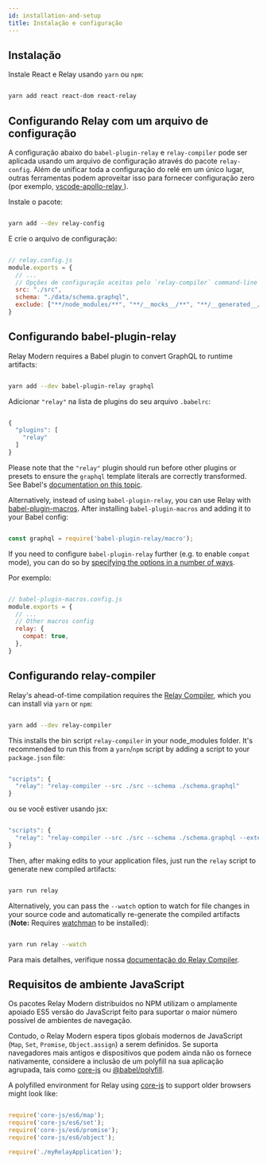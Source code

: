```yaml
---
id: installation-and-setup
title: Instalação e configuração
---
```


## Instalação

Instale React e Relay usando `yarn` ou `npm`:

```sh

yarn add react react-dom react-relay

```

## Configurando Relay com um arquivo de configuração

A configuração abaixo do `babel-plugin-relay` e `relay-compiler` pode ser aplicada usando um arquivo de configuração através do pacote `relay-config`. Além de unificar toda a configuração do relé em um único lugar, outras ferramentas podem aproveitar isso para fornecer configuração zero (por exemplo, [ vscode-apollo-relay ](https://github.com/relay-tools/vscode-apollo-relay)).

Instale o pacote:

```sh

yarn add --dev relay-config

```

E crie o arquivo de configuração:

```javascript

// relay.config.js
module.exports = {
  // ...
  // Opções de configuração aceitas pelo `relay-compiler` command-line tool e `babel-plugin-relay`.
  src: "./src",
  schema: "./data/schema.graphql",
  exclude: ["**/node_modules/**", "**/__mocks__/**", "**/__generated__/**"],
}

```

## Configurando babel-plugin-relay

Relay Modern requires a Babel plugin to convert GraphQL to runtime artifacts:

```sh

yarn add --dev babel-plugin-relay graphql

```

Adicionar `"relay"` na lista de plugins do seu arquivo `.babelrc`:

```javascript

{
  "plugins": [
    "relay"
  ]
}

```

Please note that the `"relay"` plugin should run before other plugins or presets to ensure the `graphql` template literals are correctly transformed. See Babel's [documentation on this topic](https://babeljs.io/docs/plugins/#pluginpreset-ordering).

Alternatively, instead of using `babel-plugin-relay`, you can use Relay with [babel-plugin-macros](https://github.com/kentcdodds/babel-plugin-macros). After installing `babel-plugin-macros` and adding it to your Babel config:

```javascript

const graphql = require('babel-plugin-relay/macro');

```

If you need to configure `babel-plugin-relay` further (e.g. to enable `compat` mode), you can do so by [specifying the options in a number of ways](https://github.com/kentcdodds/babel-plugin-macros/blob/master/other/docs/user.md#config-experimental).

Por exemplo:

```javascript

// babel-plugin-macros.config.js
module.exports = {
  // ...
  // Other macros config
  relay: {
    compat: true,
  },
}

```

## Configurando relay-compiler

Relay's ahead-of-time compilation requires the [Relay Compiler](./graphql-in-relay.html#relay-compiler), which you can install via `yarn` or `npm`:

```sh

yarn add --dev relay-compiler

```

This installs the bin script `relay-compiler` in your node_modules folder. It's recommended to run this from a `yarn`/`npm` script by adding a script to your `package.json` file:

```js

"scripts": {
  "relay": "relay-compiler --src ./src --schema ./schema.graphql"
}

```

ou se você estiver usando jsx:

```js

"scripts": {
  "relay": "relay-compiler --src ./src --schema ./schema.graphql --extensions js jsx"
}

```

Then, after making edits to your application files, just run the `relay` script to generate new compiled artifacts:

```sh

yarn run relay

```

Alternatively, you can pass the `--watch` option to watch for file changes in your source code and automatically re-generate the compiled artifacts (**Note:** Requires [watchman](https://facebook.github.io/watchman) to be installed):

```sh

yarn run relay --watch

```

Para mais detalhes, verifique nossa [documentação do Relay Compiler](./graphql-in-relay.html#relay-compiler).

## Requisitos de ambiente JavaScript

Os pacotes Relay Modern distribuídos no NPM utilizam o amplamente apoiado ES5 versão do JavaScript feito para suportar o maior número possível de ambientes de navegação.

Contudo, o Relay Modern espera tipos globais modernos de JavaScript (`Map`, `Set`, `Promise`, `Object.assign`) a serem definidos. Se suporta navegadores mais antigos e dispositivos que podem ainda não os fornece nativamente, considere a inclusão de um polyfill na sua aplicação agrupada, tais como [core-js][] ou [@babel/polyfill](https://babeljs.io/docs/usage/polyfill/).

A polyfilled environment for Relay using [core-js][] to support older browsers might look like:

```js

require('core-js/es6/map');
require('core-js/es6/set');
require('core-js/es6/promise');
require('core-js/es6/object');

require('./myRelayApplication');

```

[core-js]: https://github.com/zloirock/core-js
